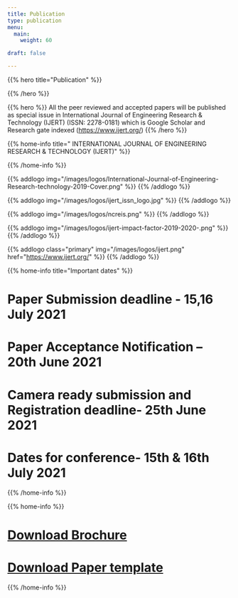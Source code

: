```yaml
---
title: Publication
type: publication
menu:
  main:
    weight: 60

draft: false

---
```

{{% hero title="Publication" %}}

{{% /hero %}}

{{% hero %}}
All the peer reviewed and accepted papers will be published as special 
issue in International Journal of Engineering Research & Technology 
(IJERT) (ISSN: 2278-0181) which is Google Scholar and Research gate 
indexed (https://www.ijert.org/)
{{% /hero %}}

{{% home-info title=" INTERNATIONAL JOURNAL OF ENGINEERING RESEARCH & TECHNOLOGY (IJERT)" %}}

{{% /home-info %}}

<section class="logos text-centered publications">
{{% addlogo img="/images/logos/International-Journal-of-Engineering-Research-technology-2019-Cover.png" %}}
{{% /addlogo %}}


{{% addlogo img="/images/logos/ijert_issn_logo.jpg" %}}
{{% /addlogo %}}


{{% addlogo img="/images/logos/ncreis.png" %}}
{{% /addlogo %}}


{{% addlogo img="/images/logos/ijert-impact-factor-2019-2020-.png" %}}
{{% /addlogo %}}

{{% addlogo class="primary" img="/images/logos/ijert.png" href="https://www.ijert.org/" %}}
{{% /addlogo %}}

</section>



{{% home-info title="Important dates" %}}
# Paper Submission deadline - 15,16 July 2021
# Paper Acceptance Notification – 20th June 2021
# Camera ready submission and Registration deadline- 25th June 2021
# Dates for conference- 15th & 16th July 2021
{{% /home-info %}}

{{% home-info %}}
#  [Download Brochure<i class="fa fa-download" aria-hidden="true" href="/NCREIS.pdf"></i>](/NCREIS.pdf) 


# [Download Paper template<i class="fa fa-download" aria-hidden="true"></i>](/images/IJERT_Paper_Template.doc)
{{% /home-info %}}